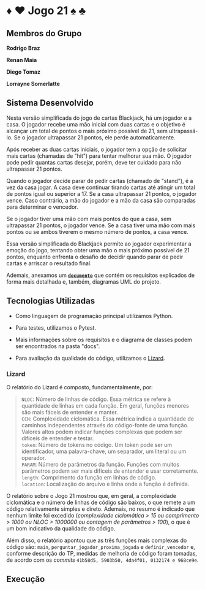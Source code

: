 
# ♦ ♥  Jogo 21  ♠ ♣

## Membros do Grupo

**Rodrigo Braz**

**Renan Maia**

**Diego Tomaz**

**Lorrayne Somerlatte**

## Sistema Desenvolvido

Nesta versão simplificada do jogo de cartas Blackjack, há um jogador e a casa. O jogador recebe uma mão inicial com duas cartas e o objetivo é alcançar um total de pontos o mais próximo possível de 21, sem ultrapassá-lo. Se o jogador ultrapassar 21 pontos, ele perde automaticamente.

Após receber as duas cartas iniciais, o jogador tem a opção de solicitar mais cartas (chamadas de "hit") para tentar melhorar sua mão. O jogador pode pedir quantas cartas desejar, porém, deve ter cuidado para não ultrapassar 21 pontos.

Quando o jogador decide parar de pedir cartas (chamado de "stand"), é a vez da casa jogar. A casa deve continuar tirando cartas até atingir um total de pontos igual ou superior a 17. Se a casa ultrapassar 21 pontos, o jogador vence. Caso contrário, a mão do jogador e a mão da casa são comparadas para determinar o vencedor.

Se o jogador tiver uma mão com mais pontos do que a casa, sem ultrapassar 21 pontos, o jogador vence. Se a casa tiver uma mão com mais pontos ou se ambos tiverem o mesmo número de pontos, a casa vence.

Essa versão simplificada do Blackjack permite ao jogador experimentar a emoção do jogo, tentando obter uma mão o mais próximo possível de 21 pontos, enquanto enfrenta o desafio de decidir quando parar de pedir cartas e arriscar o resultado final.

Ademais, anexamos um [**`documento`**](https://github.com/maiarenan/TP-Eng-Software-2/blob/main/docs/21%20python.pdf) que contém os requisitos explicados de forma mais detalhada e, também, diagramas UML do projeto.

## Tecnologias Utilizadas

- Como linguagem de programação principal utilizamos Python.

- Para testes, utilizamos o Pytest.

- Mais informações sobre os requisitos e o diagrama de classes podem ser encontrados na pasta "docs".
- Para avaliação da qualidade do código, utilizamos o [Lizard](https://github.com/terryyin/lizard).

### Lizard
O relatório do Lizard é composto, fundamentalmente, por:

>`NLOC`: Número de linhas de código. Essa métrica se refere à quantidade de linhas em cada função. Em geral, funções menores são mais fáceis de entender e manter. </br>
>`CCN`: Complexidade ciclomática. Essa métrica indica a quantidade de caminhos independentes através do código-fonte de uma função. Valores altos podem indicar funções complexas que podem ser difíceis de entender e testar.</br>
>`token`: Número de tokens no código. Um token pode ser um identificador, uma palavra-chave, um separador, um literal ou um operador.</br>
>`PARAM`: Número de parâmetros da função. Funções com muitos parâmetros podem ser mais difíceis de entender e usar corretamente.</br>
>`length`: Comprimento da função em linhas de código.</br>
>`location`: Localização do arquivo e linha onde a função é definida.</br>

O relatório sobre o Jogo 21 mostrou que, em geral, a complexidade ciclomática e o número de linhas de código são baixos, o que remete a um código relativamente simples e direto. Ademais, no resumo é indicado que nenhum limite foi excedido (*complexidade ciclomática > 15 ou comprimento > 1000 ou NLOC > 1000000 ou contagem de parâmetros > 100*), o que é um bom indicativo da qualidade do código.

Além disso, o relatório apontou que as três funções mais complexas do código são: `main`, `perguntar_jogador_proxima_jogada` e `definir_vencedor` e, conforme descrição do TP, medidas de melhoria de código foram tomadas, de acordo com os *commits* `41b58d5, 5903b50, 4da4f01, 0132174 e 968ce9e`.

## Execução
